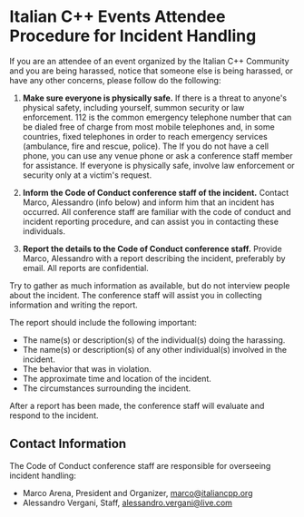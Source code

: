 Italian C++ Events Attendee Procedure for Incident Handling 
===============================================

If you are an attendee of an event organized by the Italian C++ Community and you are being harassed, notice that
someone else is being harassed, or have any other concerns, please follow do
the following:

1. **Make sure everyone is physically safe.** If there is a threat to anyone's
physical safety, including yourself, summon security or law enforcement. 
112 is the common emergency telephone number that can be dialed free of charge 
from most mobile telephones and, in some countries, fixed telephones in order to 
reach emergency services (ambulance, fire and rescue, police). The  If you do not have a cell
phone, you can use any venue phone or ask a conference staff member for
assistance. If everyone is physically safe, involve law enforcement or security
only at a victim's request. 

2. **Inform the Code of Conduct conference staff of the incident.** Contact
Marco, Alessandro (info below) and inform him that an incident has
occurred. All conference staff are familiar with the code of conduct and
incident reporting procedure, and can assist you in contacting these
individuals. 

3. **Report the details to the Code of Conduct conference staff.** Provide
Marco, Alessandro with a report describing the incident, preferably by
email. All reports are confidential.

Try to gather as much information as available, but do not interview people
about the incident. The conference staff will assist you in collecting
information and writing the report.

The report should include the following important:

- The name(s) or description(s) of the individual(s) doing the harassing.
- The name(s) or description(s) of any other individual(s) involved in the
    incident.
- The behavior that was in violation.
- The approximate time and location of the incident.
- The circumstances surrounding the incident.

After a report has been made, the conference staff will evaluate and respond to
the incident.  

Contact Information
-------------------

The Code of Conduct conference staff are responsible for overseeing incident
handling:

* Marco Arena,              President and Organizer, [marco@italiancpp.org](mailto:marco@italiancpp.org)
* Alessandro Vergani,       Staff, [alessandro.vergani@live.com](mailto:alessandro.vergani@live.com)

